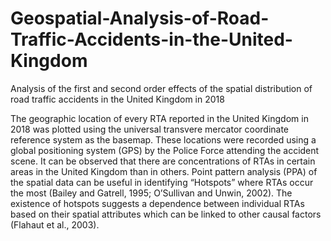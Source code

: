 # Geospatial-Analysis-of-Road-Traffic-Accidents-in-the-United-Kingdom
Analysis of the first and second order effects of the spatial distribution of road traffic accidents in the United Kingdom in 2018

The geographic location of every RTA reported in the United Kingdom in 2018 was plotted using the universal transvere mercator coordinate reference system as the basemap. These locations were recorded using a global positioning system (GPS) by the Police Force attending the accident scene. It can be observed that there are concentrations of RTAs in certain areas in the United Kingdom than in others. Point pattern analysis (PPA) of the spatial data can be useful in identifying “Hotspots” where RTAs occur the most (Bailey and Gatrell, 1995; O’Sullivan and Unwin, 2002). The existence of hotspots suggests a dependence between individual RTAs based on their spatial attributes which can be linked to other causal factors (Flahaut et al., 2003).
